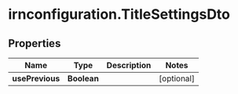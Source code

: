 # irnconfiguration.TitleSettingsDto

## Properties

Name | Type | Description | Notes
------------ | ------------- | ------------- | -------------
**usePrevious** | **Boolean** |  | [optional] 


